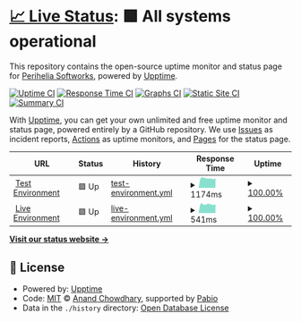 # [📈 Live Status](https://status.cadencebot.net): <!--live status--> **🟩 All systems operational**

This repository contains the open-source uptime monitor and status page for [Perihelia Softworks](https://perihelia.io), powered by [Upptime](https://github.com/upptime/upptime).

[![Uptime CI](https://github.com/PeriheliaSoftworks/cadence-status/workflows/Uptime%20CI/badge.svg)](https://github.com/PeriheliaSoftworks/cadence-status/actions?query=workflow%3A%22Uptime+CI%22)
[![Response Time CI](https://github.com/PeriheliaSoftworks/cadence-status/workflows/Response%20Time%20CI/badge.svg)](https://github.com/PeriheliaSoftworks/cadence-status/actions?query=workflow%3A%22Response+Time+CI%22)
[![Graphs CI](https://github.com/PeriheliaSoftworks/cadence-status/workflows/Graphs%20CI/badge.svg)](https://github.com/PeriheliaSoftworks/cadence-status/actions?query=workflow%3A%22Graphs+CI%22)
[![Static Site CI](https://github.com/PeriheliaSoftworks/cadence-status/workflows/Static%20Site%20CI/badge.svg)](https://github.com/PeriheliaSoftworks/cadence-status/actions?query=workflow%3A%22Static+Site+CI%22)
[![Summary CI](https://github.com/PeriheliaSoftworks/cadence-status/workflows/Summary%20CI/badge.svg)](https://github.com/PeriheliaSoftworks/cadence-status/actions?query=workflow%3A%22Summary+CI%22)

With [Upptime](https://upptime.js.org), you can get your own unlimited and free uptime monitor and status page, powered entirely by a GitHub repository. We use [Issues](https://github.com/PeriheliaSoftworks/cadence-status/issues) as incident reports, [Actions](https://github.com/PeriheliaSoftworks/cadence-status/actions) as uptime monitors, and [Pages](https://status.cadencebot.net) for the status page.

<!--start: status pages-->
<!-- This summary is generated by Upptime (https://github.com/upptime/upptime) -->
<!-- Do not edit this manually, your changes will be overwritten -->
<!-- prettier-ignore -->
| URL | Status | History | Response Time | Uptime |
| --- | ------ | ------- | ------------- | ------ |
| <img alt="" src="https://icons.duckduckgo.com/ip3/test.cadencebot.net.ico" height="13"> [Test Environment](https://test.cadencebot.net/healthcheck) | 🟩 Up | [test-environment.yml](https://github.com/latitude-labs/cadence-status/commits/HEAD/history/test-environment.yml) | <details><summary><img alt="Response time graph" src="./graphs/test-environment/response-time-week.png" height="20"> 1174ms</summary><br><a href="https://status.cadencebot.net/history/test-environment"><img alt="Response time 1241" src="https://img.shields.io/endpoint?url=https%3A%2F%2Fraw.githubusercontent.com%2Flatitude-labs%2Fcadence-status%2FHEAD%2Fapi%2Ftest-environment%2Fresponse-time.json"></a><br><a href="https://status.cadencebot.net/history/test-environment"><img alt="24-hour response time 1183" src="https://img.shields.io/endpoint?url=https%3A%2F%2Fraw.githubusercontent.com%2Flatitude-labs%2Fcadence-status%2FHEAD%2Fapi%2Ftest-environment%2Fresponse-time-day.json"></a><br><a href="https://status.cadencebot.net/history/test-environment"><img alt="7-day response time 1174" src="https://img.shields.io/endpoint?url=https%3A%2F%2Fraw.githubusercontent.com%2Flatitude-labs%2Fcadence-status%2FHEAD%2Fapi%2Ftest-environment%2Fresponse-time-week.json"></a><br><a href="https://status.cadencebot.net/history/test-environment"><img alt="30-day response time 1216" src="https://img.shields.io/endpoint?url=https%3A%2F%2Fraw.githubusercontent.com%2Flatitude-labs%2Fcadence-status%2FHEAD%2Fapi%2Ftest-environment%2Fresponse-time-month.json"></a><br><a href="https://status.cadencebot.net/history/test-environment"><img alt="1-year response time 1241" src="https://img.shields.io/endpoint?url=https%3A%2F%2Fraw.githubusercontent.com%2Flatitude-labs%2Fcadence-status%2FHEAD%2Fapi%2Ftest-environment%2Fresponse-time-year.json"></a></details> | <details><summary><a href="https://status.cadencebot.net/history/test-environment">100.00%</a></summary><a href="https://status.cadencebot.net/history/test-environment"><img alt="All-time uptime 98.19%" src="https://img.shields.io/endpoint?url=https%3A%2F%2Fraw.githubusercontent.com%2Flatitude-labs%2Fcadence-status%2FHEAD%2Fapi%2Ftest-environment%2Fuptime.json"></a><br><a href="https://status.cadencebot.net/history/test-environment"><img alt="24-hour uptime 100.00%" src="https://img.shields.io/endpoint?url=https%3A%2F%2Fraw.githubusercontent.com%2Flatitude-labs%2Fcadence-status%2FHEAD%2Fapi%2Ftest-environment%2Fuptime-day.json"></a><br><a href="https://status.cadencebot.net/history/test-environment"><img alt="7-day uptime 100.00%" src="https://img.shields.io/endpoint?url=https%3A%2F%2Fraw.githubusercontent.com%2Flatitude-labs%2Fcadence-status%2FHEAD%2Fapi%2Ftest-environment%2Fuptime-week.json"></a><br><a href="https://status.cadencebot.net/history/test-environment"><img alt="30-day uptime 100.00%" src="https://img.shields.io/endpoint?url=https%3A%2F%2Fraw.githubusercontent.com%2Flatitude-labs%2Fcadence-status%2FHEAD%2Fapi%2Ftest-environment%2Fuptime-month.json"></a><br><a href="https://status.cadencebot.net/history/test-environment"><img alt="1-year uptime 98.19%" src="https://img.shields.io/endpoint?url=https%3A%2F%2Fraw.githubusercontent.com%2Flatitude-labs%2Fcadence-status%2FHEAD%2Fapi%2Ftest-environment%2Fuptime-year.json"></a></details>
| <img alt="" src="https://icons.duckduckgo.com/ip3/cadencebot.net.ico" height="13"> [Live Environment](https://cadencebot.net/healthcheck) | 🟩 Up | [live-environment.yml](https://github.com/latitude-labs/cadence-status/commits/HEAD/history/live-environment.yml) | <details><summary><img alt="Response time graph" src="./graphs/live-environment/response-time-week.png" height="20"> 541ms</summary><br><a href="https://status.cadencebot.net/history/live-environment"><img alt="Response time 1098" src="https://img.shields.io/endpoint?url=https%3A%2F%2Fraw.githubusercontent.com%2Flatitude-labs%2Fcadence-status%2FHEAD%2Fapi%2Flive-environment%2Fresponse-time.json"></a><br><a href="https://status.cadencebot.net/history/live-environment"><img alt="24-hour response time 541" src="https://img.shields.io/endpoint?url=https%3A%2F%2Fraw.githubusercontent.com%2Flatitude-labs%2Fcadence-status%2FHEAD%2Fapi%2Flive-environment%2Fresponse-time-day.json"></a><br><a href="https://status.cadencebot.net/history/live-environment"><img alt="7-day response time 541" src="https://img.shields.io/endpoint?url=https%3A%2F%2Fraw.githubusercontent.com%2Flatitude-labs%2Fcadence-status%2FHEAD%2Fapi%2Flive-environment%2Fresponse-time-week.json"></a><br><a href="https://status.cadencebot.net/history/live-environment"><img alt="30-day response time 595" src="https://img.shields.io/endpoint?url=https%3A%2F%2Fraw.githubusercontent.com%2Flatitude-labs%2Fcadence-status%2FHEAD%2Fapi%2Flive-environment%2Fresponse-time-month.json"></a><br><a href="https://status.cadencebot.net/history/live-environment"><img alt="1-year response time 1098" src="https://img.shields.io/endpoint?url=https%3A%2F%2Fraw.githubusercontent.com%2Flatitude-labs%2Fcadence-status%2FHEAD%2Fapi%2Flive-environment%2Fresponse-time-year.json"></a></details> | <details><summary><a href="https://status.cadencebot.net/history/live-environment">100.00%</a></summary><a href="https://status.cadencebot.net/history/live-environment"><img alt="All-time uptime 98.70%" src="https://img.shields.io/endpoint?url=https%3A%2F%2Fraw.githubusercontent.com%2Flatitude-labs%2Fcadence-status%2FHEAD%2Fapi%2Flive-environment%2Fuptime.json"></a><br><a href="https://status.cadencebot.net/history/live-environment"><img alt="24-hour uptime 100.00%" src="https://img.shields.io/endpoint?url=https%3A%2F%2Fraw.githubusercontent.com%2Flatitude-labs%2Fcadence-status%2FHEAD%2Fapi%2Flive-environment%2Fuptime-day.json"></a><br><a href="https://status.cadencebot.net/history/live-environment"><img alt="7-day uptime 100.00%" src="https://img.shields.io/endpoint?url=https%3A%2F%2Fraw.githubusercontent.com%2Flatitude-labs%2Fcadence-status%2FHEAD%2Fapi%2Flive-environment%2Fuptime-week.json"></a><br><a href="https://status.cadencebot.net/history/live-environment"><img alt="30-day uptime 100.00%" src="https://img.shields.io/endpoint?url=https%3A%2F%2Fraw.githubusercontent.com%2Flatitude-labs%2Fcadence-status%2FHEAD%2Fapi%2Flive-environment%2Fuptime-month.json"></a><br><a href="https://status.cadencebot.net/history/live-environment"><img alt="1-year uptime 98.70%" src="https://img.shields.io/endpoint?url=https%3A%2F%2Fraw.githubusercontent.com%2Flatitude-labs%2Fcadence-status%2FHEAD%2Fapi%2Flive-environment%2Fuptime-year.json"></a></details>

<!--end: status pages-->

[**Visit our status website →**](https://status.cadencebot.net)

## 📄 License

- Powered by: [Upptime](https://github.com/upptime/upptime)
- Code: [MIT](./LICENSE) © [Anand Chowdhary](https://anandchowdhary.com), supported by [Pabio](https://pabio.com)
- Data in the `./history` directory: [Open Database License](https://opendatacommons.org/licenses/odbl/1-0/)
